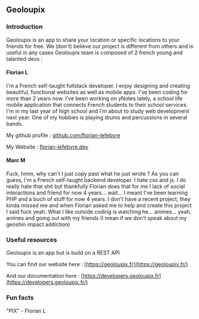 ## Geoloupix

### Introduction

Geoloupix is an app to share your location or specific locations to your friends for free. We (don't) believe our project is different from others and is useful in any cases
Geoloupix team is composed of 2 french young and talented devs :

#### Florian L
I'm a French self-taught fullstack developer. I enjoy designing and creating beautiful, functional websites as well as mobile apps. 
I've been coding for more than 2 years now. I've been working on yNotes lately, a school life mobile application that connects French students to their school services.
I'm in my last year of high school and I'm about to study web development next year. One of my hobbies is playing drums and percussions in several bands.

My github profile : [github.com/florian-lefebvre](https://github.com/florian-lefebvre)

My Website : [florian-lefebvre.dev](https://florian-lefebvre.dev/)

#### Marc M
Fuck, hmm,  why can't I just copy past what he just wrote ? As you can guess, I'm a French self-taught backend developer. I hate css and js. I do really hate that shit but thankfully Florian does that for me
I lack of social interactions and friend for now 4 years... wait... I meant I've been learning PHP and a buch of stuff for now 4 years. 
I don't have a recent project, they kinda missed me and when Florian asked me to help and create this project I said fuck yeah.
What I like outside coding is watching he... animes... yeah, animes and going out with my friends (I mean if we don't speak about my genshin impact addiction)

### Useful resources

Geoloupix is an app but is build on a REST API


You can find our website here : [https://geoloupix.fr](https://geoloupix.fr/)

And our documentation here : [https://developers.geoloupix.fr](https://developers.geoloupix.fr/)

### Fun facts

"PIX" - Florian L
